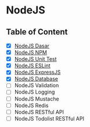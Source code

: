 # NodeJS

## Table of Content

- [x] [NodeJS Dasar](NodeJS%20Dasar)
- [x] [NodeJS NPM](NodeJS%20NPM)
- [x] [NodeJS Unit Test](NodeJS%20Unit%20Test)
- [x] [NodeJS ESLint](NodeJS%20ESLint)
- [x] [NodeJS ExpressJS](NodeJS%20ExpressJS)
- [x] [NodeJS Database](NodeJS%20Database)
- [ ] NodeJS Validation
- [ ] NodeJS Logging
- [ ] NodeJS Mustache
- [ ] NodeJS Redis
- [ ] NodeJS RESTful API
- [ ] NodeJS Todolist RESTful API
